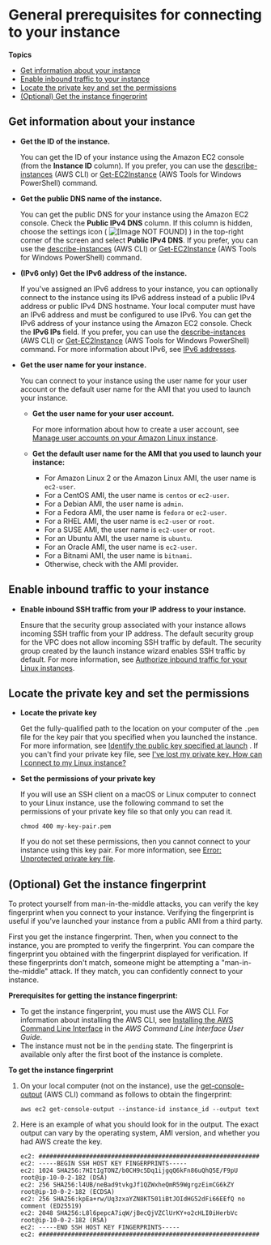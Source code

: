 # General prerequisites for connecting to your instance<a name="connection-prereqs"></a>

**Topics**
+ [Get information about your instance](#connection-prereqs-get-info-about-instance)
+ [Enable inbound traffic to your instance](#connection-prereqs-enable-inbound-traffic)
+ [Locate the private key and set the permissions](#connection-prereqs-private-key)
+ [\(Optional\) Get the instance fingerprint](#connection-prereqs-fingerprint)

## Get information about your instance<a name="connection-prereqs-get-info-about-instance"></a>
+ **Get the ID of the instance\.**

  You can get the ID of your instance using the Amazon EC2 console \(from the **Instance ID** column\)\. If you prefer, you can use the [describe\-instances](https://docs.aws.amazon.com/cli/latest/reference/ec2/describe-instances.html) \(AWS CLI\) or [Get\-EC2Instance](https://docs.aws.amazon.com/powershell/latest/reference/items/Get-EC2Instance.html) \(AWS Tools for Windows PowerShell\) command\.
+ **Get the public DNS name of the instance\.**

  You can get the public DNS for your instance using the Amazon EC2 console\. Check the **Public IPv4 DNS** column\. If this column is hidden, choose the settings icon \( ![\[Image NOT FOUND\]](http://docs.aws.amazon.com/AWSEC2/latest/UserGuide/images/settings-icon.png) \) in the top\-right corner of the screen and select **Public IPv4 DNS**\. If you prefer, you can use the [describe\-instances](https://docs.aws.amazon.com/cli/latest/reference/ec2/describe-instances.html) \(AWS CLI\) or [Get\-EC2Instance](https://docs.aws.amazon.com/powershell/latest/reference/items/Get-EC2Instance.html) \(AWS Tools for Windows PowerShell\) command\.
+ **\(IPv6 only\) Get the IPv6 address of the instance\.**

  If you've assigned an IPv6 address to your instance, you can optionally connect to the instance using its IPv6 address instead of a public IPv4 address or public IPv4 DNS hostname\. Your local computer must have an IPv6 address and must be configured to use IPv6\. You can get the IPv6 address of your instance using the Amazon EC2 console\. Check the **IPv6 IPs** field\. If you prefer, you can use the [describe\-instances](https://docs.aws.amazon.com/cli/latest/reference/ec2/describe-instances.html) \(AWS CLI\) or [Get\-EC2Instance](https://docs.aws.amazon.com/powershell/latest/reference/items/Get-EC2Instance.html) \(AWS Tools for Windows PowerShell\) command\. For more information about IPv6, see [IPv6 addresses](using-instance-addressing.md#ipv6-addressing)\.
+ **Get the user name for your instance\.**

  You can connect to your instance using the user name for your user account or the default user name for the AMI that you used to launch your instance\.
  + **Get the user name for your user account\.**

    For more information about how to create a user account, see [Manage user accounts on your Amazon Linux instance](managing-users.md)\.
  + **Get the default user name for the AMI that you used to launch your instance:**
    + For Amazon Linux 2 or the Amazon Linux AMI, the user name is `ec2-user`\.
    + For a CentOS AMI, the user name is `centos` or `ec2-user`\.
    + For a Debian AMI, the user name is `admin`\.
    + For a Fedora AMI, the user name is `fedora` or `ec2-user`\.
    + For a RHEL AMI, the user name is `ec2-user` or `root`\.
    + For a SUSE AMI, the user name is `ec2-user` or `root`\.
    + For an Ubuntu AMI, the user name is `ubuntu`\.
    + For an Oracle AMI, the user name is `ec2-user`\.
    + For a Bitnami AMI, the user name is `bitnami`\.
    + Otherwise, check with the AMI provider\.

## Enable inbound traffic to your instance<a name="connection-prereqs-enable-inbound-traffic"></a>
+ **Enable inbound SSH traffic from your IP address to your instance\.**

  Ensure that the security group associated with your instance allows incoming SSH traffic from your IP address\. The default security group for the VPC does not allow incoming SSH traffic by default\. The security group created by the launch instance wizard enables SSH traffic by default\. For more information, see [Authorize inbound traffic for your Linux instances](authorizing-access-to-an-instance.md)\.

## Locate the private key and set the permissions<a name="connection-prereqs-private-key"></a>
+ **Locate the private key**

  Get the fully\-qualified path to the location on your computer of the `.pem` file for the key pair that you specified when you launched the instance\. For more information, see [Identify the public key specified at launch](https://docs.aws.amazon.com/AWSEC2/latest/UserGuide/describe-keys.html#identify-key-pair-specified-at-launch) \. If you can't find your private key file, see [I've lost my private key\. How can I connect to my Linux instance?](https://docs.aws.amazon.com/AWSEC2/latest/UserGuide/TroubleshootingInstancesConnecting.html#replacing-lost-key-pair)
+ **Set the permissions of your private key**

  If you will use an SSH client on a macOS or Linux computer to connect to your Linux instance, use the following command to set the permissions of your private key file so that only you can read it\.

  ```
  chmod 400 my-key-pair.pem
  ```

  If you do not set these permissions, then you cannot connect to your instance using this key pair\. For more information, see [Error: Unprotected private key file](TroubleshootingInstancesConnecting.md#troubleshoot-unprotected-key)\.

## \(Optional\) Get the instance fingerprint<a name="connection-prereqs-fingerprint"></a>

To protect yourself from man\-in\-the\-middle attacks, you can verify the key fingerprint when you connect to your instance\. Verifying the fingerprint is useful if you've launched your instance from a public AMI from a third party\.

First you get the instance fingerprint\. Then, when you connect to the instance, you are prompted to verify the fingerprint\. You can compare the fingerprint you obtained with the fingerprint displayed for verification\. If these fingerprints don't match, someone might be attempting a "man\-in\-the\-middle" attack\. If they match, you can confidently connect to your instance\.

**Prerequisites for getting the instance fingerprint:**
+ To get the instance fingerprint, you must use the AWS CLI\. For information about installing the AWS CLI, see [Installing the AWS Command Line Interface](https://docs.aws.amazon.com/cli/latest/userguide/cli-chap-getting-set-up.html) in the *AWS Command Line Interface User Guide*\.
+ The instance must not be in the `pending` state\. The fingerprint is available only after the first boot of the instance is complete\.

**To get the instance fingerprint**

1. On your local computer \(not on the instance\), use the [get\-console\-output](https://docs.aws.amazon.com/cli/latest/reference/ec2/get-console-output.html) \(AWS CLI\) command as follows to obtain the fingerprint:

   ```
   aws ec2 get-console-output --instance-id instance_id --output text
   ```

1. Here is an example of what you should look for in the output\. The exact output can vary by the operating system, AMI version, and whether you had AWS create the key\.

   ```
   ec2: #############################################################
   ec2: -----BEGIN SSH HOST KEY FINGERPRINTS-----
   ec2: 1024 SHA256:7HItIgTONZ/b0CH9c5Dq1ijgqQ6kFn86uQhQ5E/F9pU root@ip-10-0-2-182 (DSA)
   ec2: 256 SHA256:l4UB/neBad9tvkgJf1QZWxheQmR59WgrgzEimCG6kZY root@ip-10-0-2-182 (ECDSA)
   ec2: 256 SHA256:kpEa+rw/Uq3zxaYZN8KT501iBtJOIdHG52dFi66EEfQ no comment (ED25519)
   ec2: 2048 SHA256:L8l6pepcA7iqW/jBecQjVZClUrKY+o2cHLI0iHerbVc root@ip-10-0-2-182 (RSA)
   ec2: -----END SSH HOST KEY FINGERPRINTS-----
   ec2: #############################################################
   ```